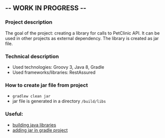 ## -- WORK IN PROGRESS --

### Project description

The goal of the project: creating a library for calls to PetClinic API. It can be used in other projects as external
dependency. The library is created as jar file.

### Technical description

- Used technologies: Groovy 3, Java 8, Gradle
- Used frameworks/libraries: RestAssured

### How to create jar file from project

- `gradlew clean jar`
- jar file is generated in a directory `/build/libs`

### Useful:

- [building java libraries](https://docs.gradle.org/current/samples/sample_building_java_libraries.html)
- [adding jar in gradle project](https://stackoverflow.com/questions/20700053/how-to-add-local-jar-file-dependency-to-build-gradle-file)